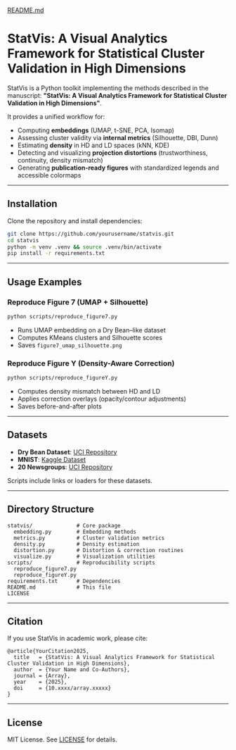 [README.md](https://github.com/user-attachments/files/22320477/README.md)
# StatVis: A Visual Analytics Framework for Statistical Cluster Validation in High Dimensions

StatVis is a Python toolkit implementing the methods described in the manuscript:
**"StatVis: A Visual Analytics Framework for Statistical Cluster Validation in High Dimensions"**.

It provides a unified workflow for:
- Computing **embeddings** (UMAP, t-SNE, PCA, Isomap)
- Assessing cluster validity via **internal metrics** (Silhouette, DBI, Dunn)
- Estimating **density** in HD and LD spaces (kNN, KDE)
- Detecting and visualizing **projection distortions** (trustworthiness, continuity, density mismatch)
- Generating **publication-ready figures** with standardized legends and accessible colormaps

---

## Installation

Clone the repository and install dependencies:

```bash
git clone https://github.com/yourusername/statvis.git
cd statvis
python -m venv .venv && source .venv/bin/activate
pip install -r requirements.txt
```

---

## Usage Examples

### Reproduce Figure 7 (UMAP + Silhouette)

```bash
python scripts/reproduce_figure7.py
```

- Runs UMAP embedding on a Dry Bean–like dataset
- Computes KMeans clusters and Silhouette scores
- Saves `figure7_umap_silhouette.png`

### Reproduce Figure Y (Density-Aware Correction)

```bash
python scripts/reproduce_figureY.py
```

- Computes density mismatch between HD and LD
- Applies correction overlays (opacity/contour adjustments)
- Saves before-and-after plots

---

## Datasets

- **Dry Bean Dataset**: [UCI Repository](https://archive.ics.uci.edu/dataset/602/dry+bean+dataset)  
- **MNIST**: [Kaggle Dataset](https://www.kaggle.com/datasets/hojjatk/mnist-dataset)  
- **20 Newsgroups**: [UCI Repository](https://archive.ics.uci.edu/dataset/113/twenty+newsgroups)  

Scripts include links or loaders for these datasets.

---

## Directory Structure

```
statvis/              # Core package
  embedding.py        # Embedding methods
  metrics.py          # Cluster validation metrics
  density.py          # Density estimation
  distortion.py       # Distortion & correction routines
  visualize.py        # Visualization utilities
scripts/              # Reproducibility scripts
  reproduce_figure7.py
  reproduce_figureY.py
requirements.txt      # Dependencies
README.md             # This file
LICENSE
```

---

## Citation

If you use StatVis in academic work, please cite:

```
@article{YourCitation2025,
  title   = {StatVis: A Visual Analytics Framework for Statistical Cluster Validation in High Dimensions},
  author  = {Your Name and Co-Authors},
  journal = {Array},
  year    = {2025},
  doi     = {10.xxxx/array.xxxxx}
}
```

---

## License

MIT License. See [LICENSE](LICENSE) for details.
